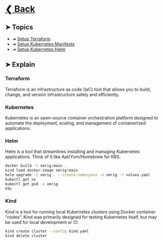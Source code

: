 # [❮ Back](https://github.com/ci-monk/docker-crypto-miner)

## ➤ Topics

* ➔ [Setup Terraform](./terraform)
* ➔ [Setup Kubernetes Manifests](./kubernetes/manifests)
* ➔ [Setup Kubernetes Helm](./kubernetes/helm)

## ➤ Explain

### Terraform

Terraform is an infrastructure as code (IaC) tool that allows you to build, change, and version infrastructure safely and efficiently.

### Kubernetes

Kubernetes is an open-source container orchestration platform designed to automate the deployment, scaling, and management of containerized applications.

### Helm

Helm is a tool that streamlines installing and managing Kubernetes applications. Think of it like Apt/Yum/Homebrew for K8S.

```bash
docker build -t xmrig:main .
kind load docker-image xmrig:main
helm upgrade -i xmrig . --create-namespace -n xmrig -f values.yaml
kubectl get ns
kubectl get pod -n xmrig
k9s
```

### Kind

Kind is a tool for running local Kubernetes clusters using Docker container “nodes”. Kind was primarily designed for testing Kubernetes itself, but may be used for local development or CI.

```bash
kind create cluster --config kind.yaml
kind delete cluster
```

